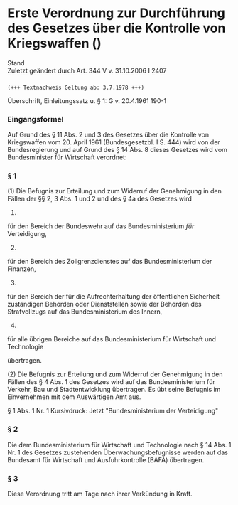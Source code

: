 Erste Verordnung zur Durchführung des Gesetzes über die Kontrolle von Kriegswaffen ()
=====================================================================================

Stand  
Zuletzt geändert durch Art. 344 V v. 31.10.2006 I 2407

### 

```
(+++ Textnachweis Geltung ab: 3.7.1978 +++)
```

Überschrift, Einleitungssatz u. § 1: G v. 20.4.1961 190-1

### Eingangsformel

Auf Grund des § 11 Abs. 2 und 3 des Gesetzes über die Kontrolle von Kriegswaffen vom 20. April 1961 (Bundesgesetzbl. I S. 444) wird von der Bundesregierung
und auf Grund des § 14 Abs. 8 dieses Gesetzes wird vom Bundesminister für Wirtschaft
verordnet:

### § 1

(1) Die Befugnis zur Erteilung und zum Widerruf der Genehmigung in den Fällen der §§ 2, 3 Abs. 1 und 2 und des § 4a des Gesetzes wird

1.  
für den Bereich der Bundeswehr auf das Bundesministerium *für* Verteidigung,

2.  
für den Bereich des Zollgrenzdienstes auf das Bundesministerium der Finanzen,

3.  
für den Bereich der für die Aufrechterhaltung der öffentlichen Sicherheit zuständigen Behörden oder Dienststellen sowie der Behörden des Strafvollzugs auf das Bundesministerium des Innern,

4.  
für alle übrigen Bereiche auf das Bundesministerium für Wirtschaft und Technologie

übertragen.

(2) Die Befugnis zur Erteilung und zum Widerruf der Genehmigung in den Fällen des § 4 Abs. 1 des Gesetzes wird auf das Bundesministerium für Verkehr, Bau und Stadtentwicklung übertragen. Es übt seine Befugnis im Einvernehmen mit dem Auswärtigen Amt aus.

§ 1 Abs. 1 Nr. 1 Kursivdruck: Jetzt "Bundesministerium der Verteidigung"

### § 2

Die dem Bundesministerium für Wirtschaft und Technologie nach § 14 Abs. 1 Nr. 1 des Gesetzes zustehenden Überwachungsbefugnisse werden auf das Bundesamt für Wirtschaft und Ausfuhrkontrolle (BAFA) übertragen.

### § 3

Diese Verordnung tritt am Tage nach ihrer Verkündung in Kraft.
